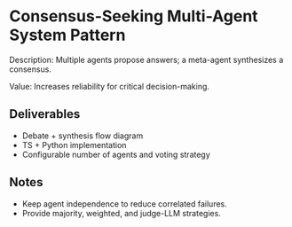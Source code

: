 # Consensus-Seeking Multi-Agent System Pattern

Description: Multiple agents propose answers; a meta-agent synthesizes a consensus.

Value: Increases reliability for critical decision-making.

## Deliverables

- Debate + synthesis flow diagram
- TS + Python implementation
- Configurable number of agents and voting strategy

## Notes

- Keep agent independence to reduce correlated failures.
- Provide majority, weighted, and judge-LLM strategies.
